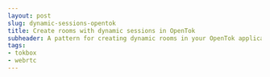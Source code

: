 ```yaml
---
layout: post
slug: dynamic-sessions-opentok
title: Create rooms with dynamic sessions in OpenTok
subheader: A pattern for creating dynamic rooms in your OpenTok application with sessions generated on demand
tags:
- tokbox
- webrtc
---
```


